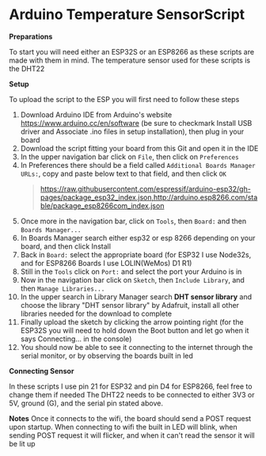 # Arduino Temperature SensorScript
**Preparations**

To start you will need either an ESP32S or an ESP8266 as these scripts are made with them in mind.
The temperature sensor used for these scripts is the DHT22

**Setup**

To upload the script to the ESP you will first need to follow these steps

 1. Download Arduino IDE from Arduino's website https://www.arduino.cc/en/software (be sure to checkmark Install USB driver and Associate .ino files in setup installation), then plug in your board
 2. Download the script fitting your board from this Git and open it in the IDE
 3. In the upper navigation bar click on `File`, then click on `Preferences`
 4. In Preferences there should be a field called `Additional Boards Manager URLs:`,
    copy and paste below text to that field, and then click `OK`
    > https://raw.githubusercontent.com/espressif/arduino-esp32/gh-pages/package_esp32_index.json,http://arduino.esp8266.com/stable/package_esp8266com_index.json
 5. Once more in the navigation bar, click on `Tools`, then `Board:` and then `Boards Manager...`
 6. In Boards Manager search either esp32 or esp 8266 depending on your board, and then click Install
 7. Back in `Board:` select the appropriate board (for ESP32 I use Node32s, and for ESP8266 Boards I use LOLIN(WeMos) D1 R1)
 6. Still in the `Tools` click on `Port:` and select the port your Arduino is in
 7. Now in the navigation bar click on `Sketch`, then `Include Library`, and then `Manage Libraries...`
 8. In the upper search in Library Manager search __DHT sensor library__ and choose the library "DHT sensor library" by Adafruit, install all other libraries needed for the download to complete
 9. Finally upload the sketch by clicking the arrow pointing right (for the ESP32S you will need to hold down the Boot button and let go when it says Connecting... in the console)
 10. You should now be able to see it connecting to the internet through the serial monitor, or by observing the boards built in led

**Connecting Sensor**

In these scripts I use pin 21 for ESP32 and pin D4 for ESP8266, feel free to change them if needed
The DHT22 needs to be connected to either 3V3 or 5V, ground (G), and the serial pin stated above.

**Notes**
Once it connects to the wifi, the board should send a POST request upon startup.
When connecting to wifi the built in LED will blink, when sending POST request it will flicker, and when it can't read the sensor it will be lit up
